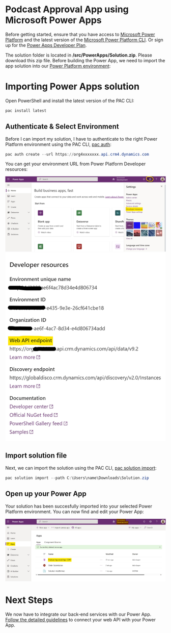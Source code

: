 # Podcast Approval App using Microsoft Power Apps

Before getting started, ensure that you have access to [Microsoft Power Platform](https://make.powerapps.com/) and the latest version of the [Microsoft Power Platform CLI](https://docs.microsoft.com/de-de/power-platform/developer/cli/introduction). Or sign up for the [Power Apps Developer Plan](https://docs.microsoft.com/en-us/power-apps/maker/developer-plan).

The solution folder is located in **/src/PowerApps/Solution.zip**. Please download this zip file.
Before building the Power App, we need to import the app solution into our [Power Platform environment](https://docs.microsoft.com/en-us/power-platform/admin/environments-overview):

# Importing Power Apps solution

Open PowerShell and install the latest version of the PAC CLI:

```PowerShell
pac install latest
```

## Authenticate & Select Environment

Before I can import my solution, I have to authenticate to the right Power Platform environment using the PAC CLI, [pac auth](https://docs.microsoft.com/en-us/power-platform/developer/cli/reference/auth):

```PowerShell
pac auth create --url https://org4xxxxxxx.api.crm4.dynamics.com
```

You can get your environment URL from Power Platform Developer resources:

![DevResources](./assets/devresources.jpg)
![DevAPI](./assets/devapi.jpg)


## Import solution file

Next, we can import the solution using the PAC CLI, [pac solution import](https://docs.microsoft.com/en-us/power-platform/developer/cli/reference/solution):

```PowerShell
pac solution import --path C:\Users\name\Downloads\Solution.zip
```

## Open up your Power App

Your solution has been succesfully imported into your selected Power Platform environment. You can now find and edit your Power App:

![powerapp](./assets/powerapp.jpg)


# Next Steps

We now have to integrate our back-end services with our Power App. [Follow the detailed guidelines](https://github.com/user/repo/demos/powerapps/README.md) to connect your web API with your Power App. 